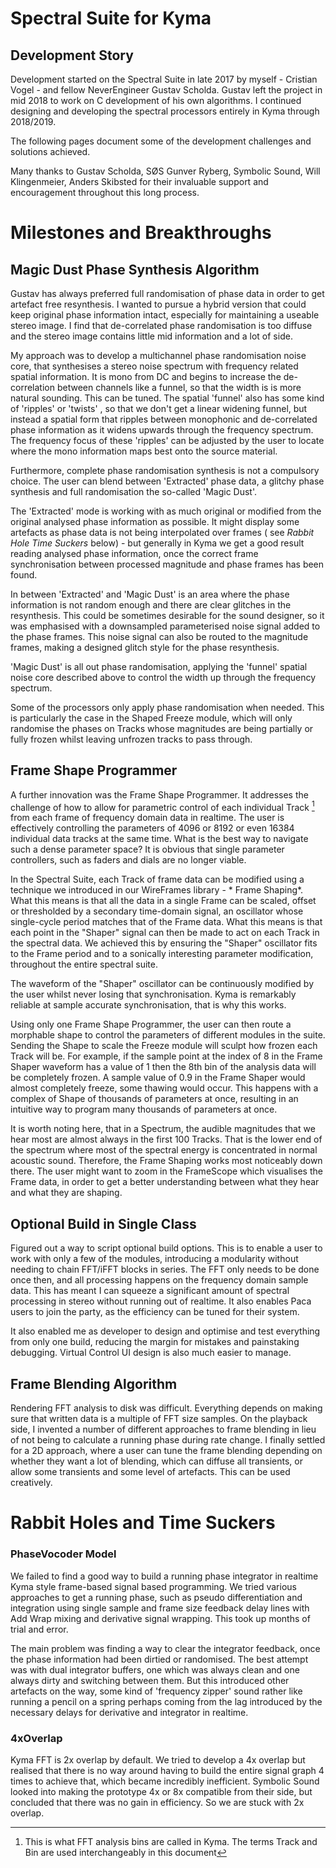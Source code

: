 # Spectral Suite for Kyma
## Development Story

Development started on the Spectral Suite in late 2017 by myself - Cristian Vogel - and fellow NeverEngineer Gustav Scholda. Gustav left the project in mid 2018 to work on C development of his own algorithms. I continued designing and developing the spectral processors entirely in Kyma through 2018/2019. 

The following pages document some of the development challenges and solutions achieved. 

Many thanks to Gustav Scholda, SØS Gunver Ryberg, Symbolic Sound, Will Klingenmeier, Anders Skibsted for their invaluable support and encouragement throughout this long process. 


[](https://www.dropbox.com/s/wx4yxiiwkpy06tn/SpectralSuiteVCS.png)

# Milestones and Breakthroughs

## Magic Dust Phase Synthesis Algorithm
Gustav has always preferred full randomisation of phase data in order to get artefact free resynthesis. I wanted to pursue a hybrid version that could keep original phase information intact, especially for maintaining a useable stereo image. I find that de-correlated phase randomisation is too diffuse and the stereo image contains little mid information and a lot of side.

My approach was to develop a multichannel phase randomisation noise core, that synthesises a stereo noise spectrum with frequency related spatial information. It is mono from DC and begins to increase the de-correlation between channels like a funnel, so that the width is is more natural sounding. This can be tuned. The spatial 'funnel' also has some kind of 'ripples' or 'twists' , so that we don't  get a linear widening funnel, but instead a spatial form that ripples between monophonic and de-correlated phase information as it widens upwards through the frequency spectrum. The frequency focus of these 'ripples' can be adjusted by the user to locate where the mono information maps best onto the source material.

Furthermore, complete phase randomisation synthesis is not a compulsory choice. The user can blend between 'Extracted' phase data, a glitchy phase synthesis and full randomisation the so-called 'Magic Dust'.  

The 'Extracted' mode is working with as much original or modified from the original analysed phase information as possible.  It might display some artefacts as phase data is not being interpolated over frames ( see *Rabbit Hole Time Suckers* below)  - but generally in Kyma we get a good result reading analysed phase information, once the correct frame synchronisation between processed magnitude and phase frames has been found.  

In between 'Extracted' and 'Magic Dust' is an area where the phase information is not random enough and there are clear glitches in the resynthesis. This could be sometimes desirable for the sound designer, so it was emphasised with a downsampled parameterised noise signal added to the phase frames. This noise signal can also be routed to the magnitude frames, making a  designed glitch style for the phase resynthesis. 

'Magic Dust' is all out phase randomisation, applying the 'funnel' spatial noise core described above to control the width up through the frequency spectrum. 

Some of the processors only apply phase randomisation when needed. This is particularly the case in the Shaped Freeze module, which will only randomise the phases on Tracks whose magnitudes are being partially or fully frozen whilst leaving unfrozen tracks to pass through.

## Frame Shape Programmer

A further innovation was the Frame Shape Programmer. It addresses the challenge of how to allow for parametric control of each individual Track [^1] from each frame of frequency domain data in realtime. The user is effectively controlling the parameters of 4096 or 8192 or even 16384 individual data tracks at the same time. What is the best way to navigate such a dense parameter space? It is obvious that single parameter controllers, such as faders and dials are no longer viable.

In the Spectral Suite,  each Track of frame data can be modified using a technique we introduced in our WireFrames library - * Frame Shaping*. What this means is that all the data in a  single Frame  can be scaled, offset or thresholded by a secondary time-domain signal, an oscillator whose single-cycle period matches that of the Frame data. What this  means is that each point in the "Shaper" signal can then be made to act on each Track in the spectral data. We achieved this by ensuring the "Shaper" oscillator fits to the Frame period and to a sonically interesting parameter modification, throughout the entire spectral suite. 

 The  waveform of the "Shaper" oscillator can be continuously modified by the user whilst never losing that synchronisation. Kyma is remarkably reliable at sample accurate synchronisation, that is why this works.  

Using only one Frame Shape Programmer, the user can then route a morphable shape to control the parameters of different modules in the suite. Sending the Shape to scale the Freeze module will sculpt how frozen each Track will be. For example, if the sample point at the index of 8 in the Frame Shaper waveform has a value of 1 then the 8th bin of the analysis data will be completely frozen. A sample value of 0.9  in the Frame Shaper would almost completely freeze, some thawing would occur. This happens with a complex of Shape of thousands of parameters at once, resulting in an intuitive way to program many thousands of parameters at once. 

It is worth noting here, that in a Spectrum, the audible magnitudes that we hear most are almost always in the first 100 Tracks. That is the lower end of the spectrum where most of the spectral energy is concentrated in normal acoustic sound. Therefore, the Frame Shaping works most noticeably down there. The user might want to zoom in the FrameScope which visualises the Frame data, in order to get a better understanding between what they hear and what they are shaping.

## Optional Build in Single Class
Figured out a way to script optional build options. This is to enable a user to work with only a few of the modules, introducing a modularity without needing to chain FFT/iFFT blocks in series. The FFT only needs to be done once then, and all processing happens on the frequency domain sample data. This has meant I can squeeze a significant amount of spectral processing in stereo without running out of realtime.  It also enables Paca users to join the party, as the efficiency can be tuned for their system. 

It also enabled me as developer to  design and optimise and test everything from only one build, reducing the margin for mistakes and painstaking debugging.  Virtual Control UI design is also much easier to manage.

## Frame Blending Algorithm
Rendering FFT analysis to disk was difficult. Everything depends on making sure that written data is a multiple of FFT size samples. On the playback side, I invented a number of different approaches to frame blending in lieu of not being to calculate a running phase during rate change. I finally settled for a 2D approach, where a user can tune the frame blending depending on whether they want a lot of blending, which can diffuse all transients, or allow some transients and some level of artefacts. This can be used creatively. 




# Rabbit Holes and Time Suckers

### PhaseVocoder Model

We failed to find a good way to build a running phase integrator in realtime Kyma style frame-based signal based programming. We tried various approaches to get a running phase, such as pseudo differentiation and integration using single sample and frame size feedback delay lines with Add Wrap mixing and derivative signal wrapping. This took up months of trial and error. 

The main problem was finding a way to clear the integrator feedback, once the phase information had been dirtied or randomised. The best attempt was with dual integrator buffers, one which was always clean and one always dirty and switching between them. But this introduced other artefacts on the way, some kind of 'frequency zipper' sound rather like running a pencil on a spring perhaps coming from the lag introduced by the necessary delays for derivative and integrator in realtime. 


### 4xOverlap

Kyma FFT is 2x overlap by default. We tried to develop a 4x overlap but realised that there is no way around having to build the entire signal graph 4 times to achieve that, which became incredibly inefficient. Symbolic Sound looked into making the prototype 4x or 8x compatible from their side, but concluded that there was no gain in efficiency.  So we are stuck with 2x overlap.





[^1]:	This is what FFT analysis bins are called in Kyma. The terms Track and Bin are used interchangeably in this document